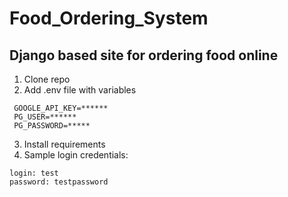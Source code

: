 # Food_Ordering_System
## Django based site for ordering food online
1. Clone repo
2. Add .env file with variables
```
 GOOGLE_API_KEY=******
 PG_USER=******
 PG_PASSWORD=*****
```
3. Install requirements
4. Sample login credentials:
```
login: test
password: testpassword
```